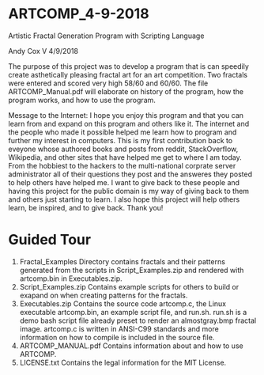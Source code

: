 # ARTCOMP_4-9-2018
Artistic Fractal Generation Program with Scripting Language

Andy Cox V
4/9/2018

The purpose of this project was to develop a program that is can speedily create asthetically pleasing fractal art for an art competition.
Two fractals were entered and scored very high 58/60 and 60/60.
The file ARTCOMP_Manual.pdf will elaborate on history of the program, how the program works, and how to use the program.

Message to the Internet:
I hope you enjoy this program and that you can learn from and expand on this program and others like it.
The internet and the people who made it possible helped me learn how to program and further my interest in computers.
This is my first contribution back to eveyone whose authored books and posts from reddit, StackOverflow, Wikipedia, and other sites that have helped me get to where I am today.
From the hobbiest to the hackers to the multi-national corprate server administrator all of their questions they post and the answeres they posted to help others have helped me.
I want to give back to these people and having this project for the public domain is my way of giving back to them and others just starting to learn.
I also hope this project will help others learn, be inspired, and to give back.
Thank you!

Guided Tour
===========
1. Fractal_Examples 
	Directory contains fractals and their patterns generated from the scripts in Script_Examples.zip and rendered with artcomp.bin in Executables.zip.
2. Script_Examples.zip 
	Contains example scripts for others to build or exapand on when creating patterns for the fractals.
3. Executables.zip 
	Contains the source code artcomp.c, the Linux executable artcomp.bin, an example script file, and run.sh.
	run.sh is a demo bash script file already preset to render an almostgray.bmp fractal image.
	artcomp.c is written in ANSI-C99 standards and more information on how to compile is included in the source file.
4. ARTCOMP_MANUAL.pdf
	Contains information about and how to use ARTCOMP.
5. LICENSE.txt
	Contains the legal information for the MIT License.
